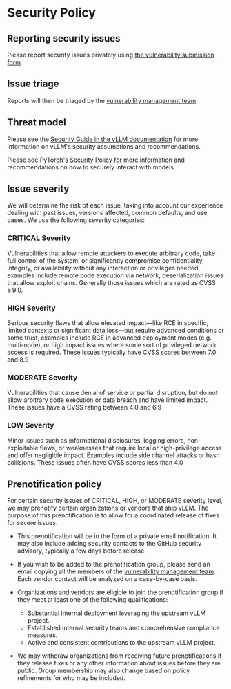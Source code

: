 # Security Policy

## Reporting security issues

Please report security issues privately using [the vulnerability submission form](https://github.com/vllm-project/vllm/security/advisories/new).

## Issue triage

Reports will then be triaged by the [vulnerability management team](https://docs.vllm.ai/en/latest/contributing/vulnerability_management.html).

## Threat model

Please see the [Security Guide in the vLLM documentation](https://docs.vllm.ai/en/latest/usage/security.html) for more information on vLLM's security assumptions and recommendations.

Please see [PyTorch's Security Policy](https://github.com/pytorch/pytorch/blob/main/SECURITY.md) for more information and recommendations on how to securely interact with models.

## Issue severity

We will determine the risk of each issue, taking into account our experience dealing with past issues, versions affected, common defaults, and use cases. We use the following severity categories:

### CRITICAL Severity

Vulnerabilities that allow remote attackers to execute arbitrary code, take full control of the system, or significantly compromise confidentiality, integrity, or availability without any interaction or privileges needed, examples include remote code execution via network, deserialization issues that allow exploit chains. Generally those issues which are rated as CVSS  ≥ 9.0.

### HIGH Severity

Serious security flaws that allow elevated impact—like RCE in specific, limited contexts or significant data loss—but require advanced conditions or some trust, examples include RCE in advanced deployment modes (e.g. multi-node), or high impact issues where some sort of privileged network access is required. These issues typically have CVSS scores between 7.0 and 8.9

### MODERATE Severity

Vulnerabilities that cause denial of service or partial disruption, but do not allow arbitrary code execution or data breach and have limited impact. These issues have a CVSS rating between 4.0 and 6.9

### LOW Severity

Minor issues such as informational disclosures, logging errors, non-exploitable flaws, or weaknesses that require local or high-privilege access and offer negligible impact. Examples include side channel attacks or hash collisions. These issues often have CVSS scores less than 4.0

## Prenotification policy

For certain security issues of CRITICAL, HIGH, or MODERATE severity level, we may prenotify certain organizations or vendors that ship vLLM. The purpose of this prenotification is to allow for a coordinated release of fixes for severe issues.

* This prenotification will be in the form of a private email notification. It may also include adding security contacts to the GitHub security advisory, typically a few days before release.

* If you wish to be added to the prenotification group, please send an email copying all the members of the [vulnerability management team](https://docs.vllm.ai/en/latest/contributing/vulnerability_management.html). Each vendor contact will be analyzed on a case-by-case basis.

* Organizations and vendors are eligible to join the prenotification group if they meet at least one of the following qualifications:
  * Substantial internal deployment leveraging the upstream vLLM project.
  * Established internal security teams and comprehensive compliance measures.
  * Active and consistent contributions to the upstream vLLM project.

* We may withdraw organizations from receiving future prenotifications if they release fixes or any other information about issues before they are public. Group membership may also change based on policy refinements for who may be included.

